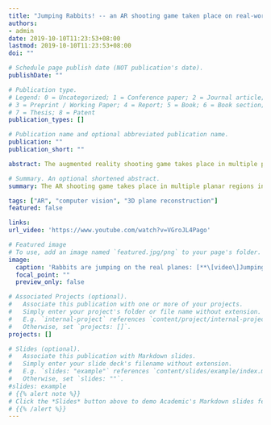```yaml
---
title: "Jumping Rabbits! -- an AR shooting game taken place on real-world planes"
authors:
- admin
date: 2019-10-10T11:23:53+08:00
lastmod: 2019-10-10T11:23:53+08:00
doi: ""

# Schedule page publish date (NOT publication's date).
publishDate: ""

# Publication type.
# Legend: 0 = Uncategorized; 1 = Conference paper; 2 = Journal article;
# 3 = Preprint / Working Paper; 4 = Report; 5 = Book; 6 = Book section;
# 7 = Thesis; 8 = Patent
publication_types: []

# Publication name and optional abbreviated publication name.
publication: ""
publication_short: ""

abstract: The augmented reality shooting game takes place in multiple planar regions in the real world. Move your phone to watch the rabbits and shoot! <br> A SLAM SDK was used to estimate the camera pose. The real-world 3D point cloud was reconstructed by stereo-matching, and I used an image-based segmentation algorithm to extract planes. The game is rendered by Unity3D.

# Summary. An optional shortened abstract.
summary: The AR shooting game takes place in multiple planar regions in the real world. Move your phone to watch the rabbits and shoot!

tags: ["AR", "computer vision", "3D plane reconstruction"]
featured: false

links:
url_video: 'https://www.youtube.com/watch?v=VGroJL4Pago'

# Featured image
# To use, add an image named `featured.jpg/png` to your page's folder. 
image:
  caption: 'Rabbits are jumping on the real planes: [**\[video\]Jumping rabbits!**](https://www.youtube.com/watch?v=VGroJL4Pago)'
  focal_point: ""
  preview_only: false

# Associated Projects (optional).
#   Associate this publication with one or more of your projects.
#   Simply enter your project's folder or file name without extension.
#   E.g. `internal-project` references `content/project/internal-project/index.md`.
#   Otherwise, set `projects: []`.
projects: []

# Slides (optional).
#   Associate this publication with Markdown slides.
#   Simply enter your slide deck's filename without extension.
#   E.g. `slides: "example"` references `content/slides/example/index.md`.
#   Otherwise, set `slides: ""`.
#slides: example
# {{% alert note %}}
# Click the *Slides* button above to demo Academic's Markdown slides feature.
# {{% /alert %}}
---
```



